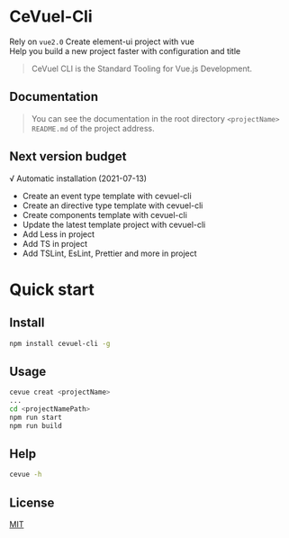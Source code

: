 # CeVuel-Cli
Rely on `vue2.0`
Create element-ui project with vue<br/>
Help you build a new project faster with configuration and title<br/>

> CeVuel CLI is the Standard Tooling for Vue.js Development.

## Documentation

> You can see the documentation in the root directory `<projectName> README.md` of the project address.

## Next version budget
√ Automatic installation (2021-07-13)
- Create an event type template with cevuel-cli
- Create an directive type template with cevuel-cli
- Create components template with cevuel-cli
- Update the latest template project with cevuel-cli
- Add Less in project
- Add TS in project
- Add TSLint, EsLint, Prettier and more in project


# Quick start

## Install
```bash
npm install cevuel-cli -g
```

## Usage
```bash
cevue creat <projectName>
...
cd <projectNamePath>
npm run start
npm run build
```

## Help
```bash
cevue -h
```

## License

[MIT](https://github.com/BerQin/cevue-cli/blob/master/LICENSE)